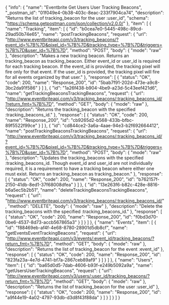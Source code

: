 {
  "info": {
    "name": "Eventbrite Get Users User  Tracking Beacons",
    "_postman_id": "01f049e4-0b38-403c-8eac-233f7904ca74",
    "description": "Returns the list of tracking_beacon for the user :user_id",
    "schema": "https://schema.getpostman.com/json/collection/v2.0.0/"
  },
  "item": [
    {
      "name": "Tracking",
      "item": [
        {
          "id": "b0cea7e0-5445-498c-89cd-29ad50b74e65",
          "name": "postTrackingBeacons",
          "request": {
            "url": "http://www.eventbriteapi.com/v3/tracking_beacons/?event_id=%7B%7D&pixel_id=%7B%7D&tracking_type=%7B%7D&triggers=%7B%7D&user_id=%7B%7D",
            "method": "POST",
            "body": {
              "mode": "raw"
            },
            "description": "Makes a new tracking beacon. Returns an tracking_beacon as tracking_beacon. Either event_id or user_id is required for each tracking beacon. If the event_id is provided, the tracking pixel will fire only for that event. If the user_id is provided, the tracking pixel will fire for all events organized by that user."
          },
          "response": [
            {
              "status": "OK",
              "code": 200,
              "name": "Response_200",
              "id": "5bab7f91-202d-473e-a9c8-3bc2da91f586"
            }
          ]
        },
        {
          "id": "1a26f438-b904-4be9-a23d-5c43eef421d6",
          "name": "getTrackingBeaconsTrackingBeacons",
          "request": {
            "url": "http://www.eventbriteapi.com/v3/tracking_beacons/:tracking_beacons_id/?return_fmt=%7B%7D",
            "method": "GET",
            "body": {
              "mode": "raw"
            },
            "description": "Returns the tracking_beacon with the specified :tracking_beacons_id."
          },
          "response": [
            {
              "status": "OK",
              "code": 200,
              "name": "Response_200",
              "id": "cb9265d2-b568-433b-bfbc-89f5522f99ce"
            }
          ]
        },
        {
          "id": "cd844ce2-3a6a-4aae-94e3-b2f692664412",
          "name": "postTrackingBeaconsTrackingBeacons",
          "request": {
            "url": "http://www.eventbriteapi.com/v3/tracking_beacons/:tracking_beacons_id/?event_id=%7B%7D&pixel_id=%7B%7D&tracking_type=%7B%7D&triggers=%7B%7D&user_id=%7B%7D",
            "method": "POST",
            "body": {
              "mode": "raw"
            },
            "description": "Updates the tracking_beacons with the specified :tracking_beacons_id. Though event_id and user_id are not individually required, it is a requirement to have a tracking beacon where either one must exist. Returns an tracking_beacon as tracking_beacon."
          },
          "response": [
            {
              "status": "OK",
              "code": 200,
              "name": "Response_200",
              "id": "b762157f-2150-41db-8ed1-37f68008dfea"
            }
          ]
        },
        {
          "id": "13e263f6-b82c-428e-8816-b6a5ec5b2b51",
          "name": "deleteTrackingBeaconsTrackingBeacons",
          "request": {
            "url": "http://www.eventbriteapi.com/v3/tracking_beacons/:tracking_beacons_id/",
            "method": "DELETE",
            "body": {
              "mode": "raw"
            },
            "description": "Delete the tracking_beacons with the specified :tracking_beacons_id."
          },
          "response": [
            {
              "status": "OK",
              "code": 200,
              "name": "Response_200",
              "id": "f0bd3d70-0be6-4537-8d73-accb567865a3"
            }
          ]
        }
      ]
    },
    {
      "name": "Events",
      "item": [
        {
          "id": "f88469eb-af4f-4e68-8780-28901d5db8cf",
          "name": "getEventsEventTrackingBeacons",
          "request": {
            "url": "http://www.eventbriteapi.com/v3/events/:event_id/tracking_beacons/?return_fmt=%7B%7D",
            "method": "GET",
            "body": {
              "mode": "raw"
            },
            "description": "Returns the list of tracking_beacon for the event :event_id"
          },
          "response": [
            {
              "status": "OK",
              "code": 200,
              "name": "Response_200",
              "id": "823fa23a-4e7d-4741-bf7a-2867ceb89af9"
            }
          ]
        }
      ]
    },
    {
      "name": "Users",
      "item": [
        {
          "id": "ba65d0d5-7dab-4606-b93f-e249b5092a9a",
          "name": "getUsersUserTrackingBeacons",
          "request": {
            "url": "http://www.eventbriteapi.com/v3/users/:user_id/tracking_beacons/?return_fmt=%7B%7D",
            "method": "GET",
            "body": {
              "mode": "raw"
            },
            "description": "Returns the list of tracking_beacon for the user :user_id"
          },
          "response": [
            {
              "status": "OK",
              "code": 200,
              "name": "Response_200",
              "id": "a9f44e19-4a02-4797-93db-d3d8f43f88da"
            }
          ]
        }
      ]
    }
  ]
}